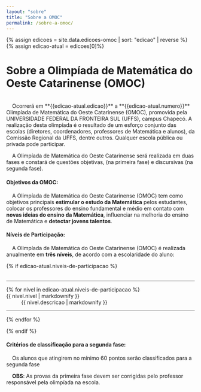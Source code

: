 ```yaml
---
layout: "sobre"
title: "Sobre a OMOC"
permalink: /sobre-a-omoc/
---
```

{% assign edicoes = site.data.edicoes-omoc | sort: "edicao" | reverse %}
{% assign edicao-atual = edicoes[0]%}

<div id="sobre"></div>

# Sobre a Olimpíada de Matemática ​do Oeste Catarinense (OMOC)

<br>
&nbsp;&nbsp;&nbsp;
Ocorrerá em **{{edicao-atual.edicao}}** a **{{edicao-atual.numero}}** Olimpíada de Matemática do Oeste Catarinense (OMOC), promovida pela UNIVERSIDADE FEDERAL DA FRONTEIRA SUL (UFFS), campus Chapecó. A realização desta olimpíada é o resultado de um esforço conjunto das escolas (diretores, coordenadores, professores de Matemática e alunos), da Comissão Regional da UFFS, dentre outros. Qualquer escola pública ou privada pode participar.

&nbsp;&nbsp;&nbsp;
A Olimpíada de Matemática do Oeste Catarinense será realizada em duas fases e constará de questões objetivas, (na primeira fase) e discursivas (na segunda fase). 


<div id="objetivos"></div>

#### Objetivos da OMOC: 

&nbsp;&nbsp;&nbsp;
​A Olimpíada de Matemática do Oeste Catarinense (OMOC) tem como objetivos principais **estimular o estudo da Matemática** pelos estudantes, colocar os professores do ensino fundamental e médio em contato com **novas ideias do ensino da Matemática**, influenciar na melhoria do ensino de Matemática e **detectar jovens talentos**.

<div id="niveis"></div>

#### Níveis de Participação:

&nbsp;&nbsp;&nbsp;
A Olimpíada de Matemática do Oeste Catarinense (OMOC) é realizada anualmente em **três níveis**, de acordo com a escolaridade do aluno: 

<section>
    {% if edicao-atual.niveis-de-participacao %}
    <div class="container col-10 col-sm-8">
        <br>
        <dl class="row">
            <hr/>
            {% for nivel in edicao-atual.niveis-de-participacao %}
            <dt class="col-10 col-sm-2">{{ nivel.nivel | markdownify }}</dt>
            <dd class="col-10 col-sm-6">
            {{ nivel.descricao | markdownify }}
            </dd>
            <hr/>
            {% endfor %}
        </dl>  
    </div>
    {% endif %}
</section>

<div id="criterios"></div>

#### Critérios de classificação para a segunda fase:
&nbsp;&nbsp;&nbsp;
Os alunos que atingirem no mínimo 60 pontos serão classificados para a segunda fase

&nbsp;&nbsp;&nbsp;
**OBS**: ​As provas da primeira fase devem ser corrigidas pelo professor responsável pela olimpíada na escola.
